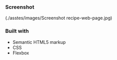
### Screenshot

(./asstes/images/Screenshot recipe-web-page.jpg)

### Built with

- Semantic HTML5 markup
- CSS 
- Flexbox

